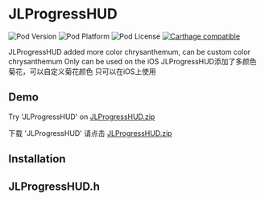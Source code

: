 # JLProgressHUD

![Pod Version](https://img.shields.io/cocoapods/v/JLProgressHUD.svg?style=flat)
![Pod Platform](https://img.shields.io/cocoapods/p/JLProgressHUD.svg?style=flat)
![Pod License](https://img.shields.io/cocoapods/l/JLProgressHUD.svg?style=flat)
[![Carthage compatible](https://img.shields.io/badge/Carthage-compatible-4BC51D.svg?style=flat)](https://github.com/Carthage/Carthage)


JLProgressHUD added more color chrysanthemum, can be custom color chrysanthemum Only can be used on the iOS
JLProgressHUD添加了多颜色菊花，可以自定义菊花颜色 只可以在iOS上使用

## Demo		

Try  'JLProgressHUD' on [JLProgressHUD.zip](https://github.com/smalltsky/JLProgressHUD/archive/master.zip)

下载 'JLProgressHUD' 请点击 [JLProgressHUD.zip](https://github.com/smalltsky/JLProgressHUD/archive/master.zip)

## Installation

## JLProgressHUD.h

